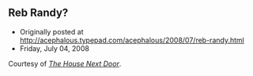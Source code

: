 ## Reb Randy?

 * Originally posted at http://acephalous.typepad.com/acephalous/2008/07/reb-randy.html
 * Friday, July 04, 2008



			



Courtesy of [_The House Next Door_](http://www.thehousenextdooronline.com/2008/07/links-for-day-july-4th-2008.html).

		
